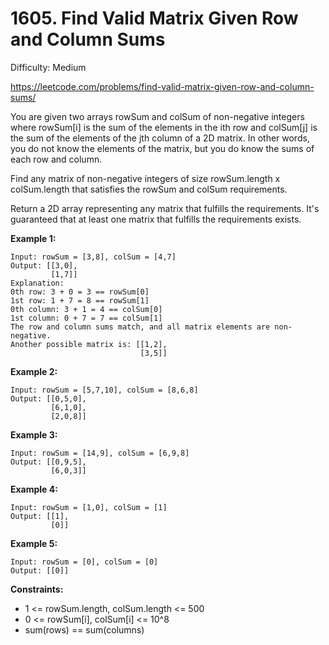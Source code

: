 # 1605. Find Valid Matrix Given Row and Column Sums

Difficulty: Medium

https://leetcode.com/problems/find-valid-matrix-given-row-and-column-sums/

You are given two arrays rowSum and colSum of non-negative integers where rowSum[i] is the sum of the elements in the ith row and colSum[j] is the sum of the elements of the jth column of a 2D matrix. In other words, you do not know the elements of the matrix, but you do know the sums of each row and column.

Find any matrix of non-negative integers of size rowSum.length x colSum.length that satisfies the rowSum and colSum requirements.

Return a 2D array representing any matrix that fulfills the requirements. It's guaranteed that at least one matrix that fulfills the requirements exists.

**Example 1:**
```
Input: rowSum = [3,8], colSum = [4,7]
Output: [[3,0],
         [1,7]]
Explanation:
0th row: 3 + 0 = 3 == rowSum[0]
1st row: 1 + 7 = 8 == rowSum[1]
0th column: 3 + 1 = 4 == colSum[0]
1st column: 0 + 7 = 7 == colSum[1]
The row and column sums match, and all matrix elements are non-negative.
Another possible matrix is: [[1,2],
                             [3,5]]
```

**Example 2:**
```
Input: rowSum = [5,7,10], colSum = [8,6,8]
Output: [[0,5,0],
         [6,1,0],
         [2,0,8]]
```

**Example 3:**
```
Input: rowSum = [14,9], colSum = [6,9,8]
Output: [[0,9,5],
         [6,0,3]]
```

**Example 4:**
```
Input: rowSum = [1,0], colSum = [1]
Output: [[1],
         [0]]
```

**Example 5:**
```
Input: rowSum = [0], colSum = [0]
Output: [[0]]
```

**Constraints:**

* 1 <= rowSum.length, colSum.length <= 500
* 0 <= rowSum[i], colSum[i] <= 10^8
* sum(rows) == sum(columns)
